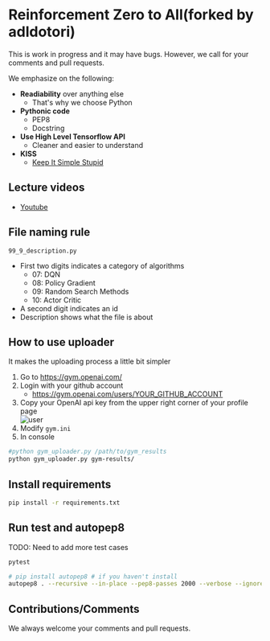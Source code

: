 # Reinforcement Zero to All(forked by adldotori)

This is work in progress and it may have bugs.
However, we call for your comments and pull requests. 

We emphasize on the following:

* **Readiability** over anything else
    - That's why we choose Python
* **Pythonic code**
    - PEP8
    - Docstring
* **Use High Level Tensorflow API**
    - Cleaner and easier to understand
* **KISS**
    - [Keep It Simple Stupid](https://www.techopedia.com/definition/20262/keep-it-simple-stupid-principle-kiss-principle)

## Lecture videos
- [Youtube](https://www.youtube.com/playlist?list=PLlMkM4tgfjnKsCWav-Z2F-MMFRx-2gMGG)
 
## File naming rule

```
99_9_description.py
```
- First two digits indicates a category of algorithms
    - 07: DQN
    - 08: Policy Gradient
    - 09: Random Search Methods
    - 10: Actor Critic
- A second digit indicates an id
- Description shows what the file is about
    

## How to use uploader
It makes the uploading process a little bit simpler

1. Go to https://gym.openai.com/
2. Login with your github account
    * https://gym.openai.com/users/YOUR_GITHUB_ACCOUNT
3. Copy your OpenAI api key from the upper right corner of your profile page  
![user](assets/openai_user.jpg)
4. Modify `gym.ini`
5. In console
```bash
#python gym_uploader.py /path/to/gym_results
python gym_uploader.py gym-results/
```

## Install requirements
```bash
pip install -r requirements.txt
```

## Run test and autopep8
TODO: Need to add more test cases

```bash
pytest
```

```bash
# pip install autopep8 # if you haven't install
autopep8 . --recursive --in-place --pep8-passes 2000 --verbose --ignore E501
```

## Contributions/Comments
We always welcome your comments and pull requests.
